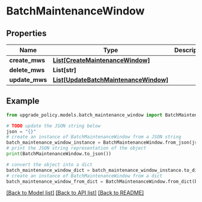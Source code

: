 # BatchMaintenanceWindow


## Properties

Name | Type | Description | Notes
------------ | ------------- | ------------- | -------------
**create_mws** | [**List[CreateMaintenanceWindow]**](CreateMaintenanceWindow.md) |  | [optional] 
**delete_mws** | **List[str]** |  | [optional] 
**update_mws** | [**List[UpdateBatchMaintenanceWindow]**](UpdateBatchMaintenanceWindow.md) |  | [optional] 

## Example

```python
from upgrade_policy.models.batch_maintenance_window import BatchMaintenanceWindow

# TODO update the JSON string below
json = "{}"
# create an instance of BatchMaintenanceWindow from a JSON string
batch_maintenance_window_instance = BatchMaintenanceWindow.from_json(json)
# print the JSON string representation of the object
print(BatchMaintenanceWindow.to_json())

# convert the object into a dict
batch_maintenance_window_dict = batch_maintenance_window_instance.to_dict()
# create an instance of BatchMaintenanceWindow from a dict
batch_maintenance_window_from_dict = BatchMaintenanceWindow.from_dict(batch_maintenance_window_dict)
```
[[Back to Model list]](../README.md#documentation-for-models) [[Back to API list]](../README.md#documentation-for-api-endpoints) [[Back to README]](../README.md)


